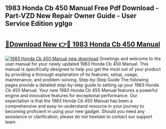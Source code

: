 ## 1983 Honda Cb 450 Manual Free Pdf Download - Part-VZD New Repair Owner Guide - User Service Edition ygIgo

# <h2><a href="http://bc63506.oget.top/?id=1983+Honda+Cb+450+Manual">🔗Download New 👉🔴 1983 Honda Cb 450 Manual</a></h2>

[![1983 Honda Cb 450 Manual new download](https://i.imgur.com/5g1atiW.png)](http://bc63506.oget.top/?id=1983+Honda+Cb+450+Manual)
Greetings and welcome to the user manual for your newly updated 1983 Honda Cb 450 Manual. This manual is specifically designed to help you get the most out of your product by providing a thorough explanation of its features, setup, usage, maintenance, and problem-solving. Step-by-Step Guide The following pages provide a detailed step-by-step guide to setting up your 1983 Honda Cb 450 Manual. Your new 1983 Honda Cb 450 Manual features a powerful engine and innovative features for exceptional performance. Our expectation is that the 1983 Honda Cb 450 Manual has been a comprehensive and easy-to-understand resource in your journey to becoming proficient in using your new gadget. Should you need any assistance or clarification, please do not hesitate to contact our support team.

